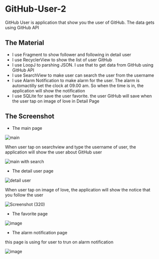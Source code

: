 # GitHub-User-2
GitHub User is application that show you the user of GitHub. The data gets using GitHub API

## The Material
- I use Fragment to show follower and following in detail user
- I use RecyclerView to show the list of user GitHub
- I use LoopJ to parshing JSON. I use that to get data from GitHub using GitHub API
- I use SearchView to make user can search the user from the username
- I use Alarm Notification to make alarm for the user. The alarm is automactilly set the clock at 09.00 am. So when the time is in, the application will show the notification
- I use SQLite for save the user favorite. the user GitHub will save when the user tap on image of love in Detail Page

## The Screenshot
- The main page

![main](https://user-images.githubusercontent.com/71368358/125020839-c25b8180-e0a3-11eb-8ae9-3a28efe5fdd9.JPG)

When user tap on searchview and type the username of user, the application will show the user about GitHub user

![main with search](https://user-images.githubusercontent.com/71368358/125020927-e919b800-e0a3-11eb-809a-fcf2c01fdd64.JPG)

- The detail user page

![detail user](https://user-images.githubusercontent.com/71368358/125020955-f3d44d00-e0a3-11eb-92d6-31b898da0be9.JPG)
 
When user tap on image of love, the application will show the notice that you follow the user

![Screenshot (320)](https://user-images.githubusercontent.com/71368358/125021193-5a596b00-e0a4-11eb-98d7-0ed5dd791e6d.png)

- The favorite page

![image](https://user-images.githubusercontent.com/71368358/125021516-0602bb00-e0a5-11eb-9d45-95c7f7cf8edb.png)

- The alarm notification page

this page is using for user to trun on alarm notification

![image](https://user-images.githubusercontent.com/71368358/125021652-48c49300-e0a5-11eb-9bb7-620d45ee67d1.png)

